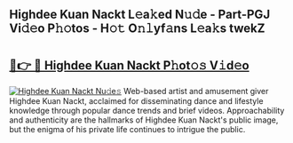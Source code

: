 ## Highdee Kuan Nackt L𝚎a𝚔ed N𝚞𝚍e - Part-PGJ Vi𝚍𝚎o P𝚑𝚘tos - H𝚘𝚝 O𝚗𝚕yf𝚊ns L𝚎a𝚔s twekZ

# <h2><a href="http://kfdfpom.oniu.top/?m=Highdee+Kuan+Nackt">🔗👉 🔴 Highdee Kuan Nackt P𝚑ot𝚘𝚜 V𝚒d𝚎o</a></h2>

[![Highdee Kuan Nackt Nu𝚍e𝚜](https://i.imgur.com/0qMVB7G.gif)](http://kfdfpom.oniu.top/?m=Highdee+Kuan+Nackt)
Web-based artist and amusement giver Highdee Kuan Nackt, acclaimed for disseminating dance and lifestyle knowledge through popular dance trends and brief videos. Approachability and authenticity are the hallmarks of Highdee Kuan Nackt's public image, but the enigma of his private life continues to intrigue the public.  
